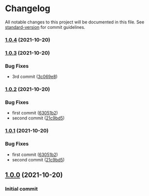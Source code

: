 # Changelog

All notable changes to this project will be documented in this file. See [standard-version](https://github.com/conventional-changelog/standard-version) for commit guidelines.

### [1.0.4](https://github.com/impleotv/githubtest/compare/v1.0.3...v1.0.4) (2021-10-20)

### [1.0.3](https://github.com/impleotv/githubtest/compare/v1.0.2...v1.0.3) (2021-10-20)


### Bug Fixes

* 3rd commit ([3c069e8](https://github.com/impleotv/githubtest/commit/3c069e8704f0302182cc5aff89840c9de240d053))

### [1.0.2](https://github.com/impleotv/githubtest/compare/v1.0.0...v1.0.2) (2021-10-20)


### Bug Fixes

* first commit ([63051b2](https://github.com/impleotv/githubtest/commit/63051b26ba70433670249b17342a50c627016cf7))
* second commit ([21c9bd5](https://github.com/impleotv/githubtest/commit/21c9bd5914ee3fd2691da989fbf822cd65285350))

### [1.0.1](https://github.com/impleotv/githubtest/compare/v1.0.0...v1.0.1) (2021-10-20)


### Bug Fixes

* first commit ([63051b2](https://github.com/impleotv/githubtest/commit/63051b26ba70433670249b17342a50c627016cf7))
* second commit ([21c9bd5](https://github.com/impleotv/githubtest/commit/21c9bd5914ee3fd2691da989fbf822cd65285350))

## [1.0.0](https://github.com/impleotv/githubtest/compare/v1.0.1...v1.0.0) (2021-10-20)
### Initial commit 
